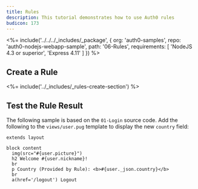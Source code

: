 ```yaml
---
title: Rules
description: This tutorial demonstrates how to use Auth0 rules
budicon: 173
---
```


<%= include('../../../_includes/_package', {
  org: 'auth0-samples',
  repo: 'auth0-nodejs-webapp-sample',
  path: '06-Rules',
  requirements: [
    'NodeJS 4.3 or superior',
    'Express 4.11'
  ]
}) %>

## Create a Rule

<%= include('../_includes/_rules-create-section') %>

## Test the Rule Result

The following sample is based on the `01-Login` source code. Add the following to the `views/user.pug` template to display the new `country` field:

```pug
extends layout

block content
  img(src="#{user.picture}")
  h2 Welcome #{user.nickname}!
  br
  p Country (Provided by Rule): <b>#{user._json.country}</b>
  br
  a(href='/logout') Logout
```
